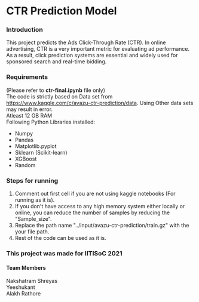 # CTR Prediction Model
### Introduction
This project predicts the Ads Click-Through Rate (CTR). In online advertising, CTR is a very important metric for evaluating ad performance. As a result, click prediction systems are essential and widely used for sponsored search and real-time bidding.<br>

### Requirements 
(Please refer to **ctr-final.ipynb** file only)<br>
The code is strictly based on Data set from https://www.kaggle.com/c/avazu-ctr-prediction/data. Using Other data sets may result in error.<br>
Atleast 12 GB RAM<br>
Following Python Libraries installed:<br>
* Numpy
* Pandas
* Matplotlib.pyplot
* Sklearn (Scikit-learn)
* XGBoost
* Random

### Steps for running
1. Comment out first cell if you are not using kaggle notebooks
(For running as it is).
2. If you don't have access to any high memory system either locally or online, you can reduce the number of samples by reducing the "Sample_size".
3. Replace the path name "../input/avazu-ctr-prediction/train.gz" with the your file path.
4. Rest of the code can be used as it is.
### This project was made for IITISoC 2021<br>
#### **Team Members**
Nakshatram Shreyas<br>
Yeeshukant<br>
Alakh Rathore